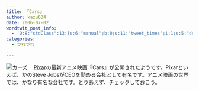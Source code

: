 ```yaml
---
title: 『Cars』
author: kazu634
date: 2006-07-02
wordtwit_post_info:
  - 'O:8:"stdClass":13:{s:6:"manual";b:0;s:11:"tweet_times";i:1;s:5:"delay";i:0;s:7:"enabled";i:1;s:10:"separation";s:2:"60";s:7:"version";s:3:"3.7";s:14:"tweet_template";b:0;s:6:"status";i:2;s:6:"result";a:0:{}s:13:"tweet_counter";i:2;s:13:"tweet_log_ids";a:1:{i:0;i:2421;}s:9:"hash_tags";a:0:{}s:8:"accounts";a:1:{i:0;s:7:"kazu634";}}'
categories:
  - つれづれ

---
```

<div class="section">
<p>
<a href="http://www.disney.co.jp/movies/cars/" onclick="__gaTracker('send', 'event', 'outbound-article', 'http://www.disney.co.jp/movies/cars/', '');" target="_blank"><img alt="カーズ" align="left" src="http://img.simpleapi.net/small/http://www.disney.co.jp/movies/cars/" border="0" /></a>
</p></p> 
  
<p>
    　<a href="http://ja.wikipedia.org/wiki/PIXAR" onclick="__gaTracker('send', 'event', 'outbound-article', 'http://ja.wikipedia.org/wiki/PIXAR', 'Pixar');" target="blank">Pixar</a>の最新アニメ映画『Cars』が公開されたようです。Pixarといえば、かのSteve JobsがCEOを勤める会社として有名です。アニメ映画の世界では、かなり有名な会社です。とりあえず、チェックしておこう。
</p>
</div>
